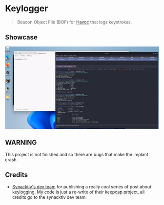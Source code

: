 # Keylogger

> Beacon Object File (BOF) for [Havoc](https://github.com/HavocFramework/Havoc) that logs keystrokes.

## Showcase

![Demo](assets/demo.png)

## WARNING

This project is not finished and so there are bugs that make the implant crash.

## Credits

- [Synacktiv's dev team](https://www.synacktiv.com/en/publications/writing-a-decent-win32-keylogger-23) for publishing a really cool series
  of post about keylogging. My code is just a re-write of their [keepcap](https://github.com/synacktiv/keebcap) project, all credits go to
  the synacktiv dev team.